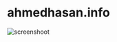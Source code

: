 # ahmedhasan.info
![screenshoot](https://user-images.githubusercontent.com/32242140/51772280-caaee480-2115-11e9-8b27-cd100c5f6360.PNG)
